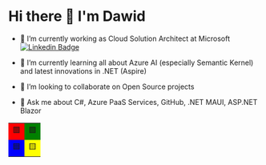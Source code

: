 # Hi there 👋 I'm Dawid

- 🔭 I’m currently working as Cloud Solution Architect at Microsoft [![Linkedin Badge](https://img.shields.io/badge/-Dawid%20Obrocki-blue?style=flat&logo=Linkedin&logoColor=white&link=https://www.linkedin.com/in/obrocki/)](https://www.linkedin.com/in/obrocki/)

- 🌱 I’m currently learning all about Azure AI (especially Semantic Kernel) and latest innovations in .NET (Aspire)

- 👯 I’m looking to collaborate on Open Source projects

- 💬 Ask me about C#, Azure PaaS Services, GitHub, .NET MAUI, ASP.NET Blazor


<table style="border-collapse: collapse; border: 0;">
    <tr>
        <td style="border: 0; background-color: red;">🟥</td>
        <td style="border: 0; background-color: green;">🟩</td>
    </tr>
    <tr>
        <td style="border: 0; background-color: blue;">🟦</td>
        <td style="border: 0; background-color: yellow;">🟨</td>
    </tr>
</table>
